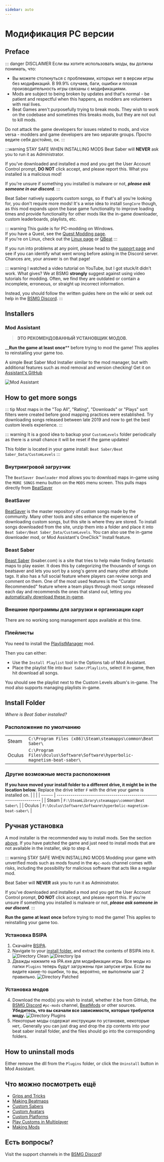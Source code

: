 ```yaml
---
sidebar: auto
---
```


# Модификация PC версии

## Preface

::: danger DISCLAIMER Если вы хотите использовать моды, вы должны понимать, что:

* Вы можете столкнуться с проблемами, которых нет в версии игры без модификаций. В 99.9% случаев, баги, ошибки и плохая производительность игры связаны с модификациями.
* Mods are subject to being broken by updates and that's normal - be patient and respectful when this happens, as modders are volunteers with real lives.
* Beat Games aren't purposefully trying to break mods. They wish to work on the codebase and sometimes this breaks mods, but they are not out to kill mods.

Do not attack the game developers for issues related to mods, and vice versa - modders and game developers are two separate groups. Просто ведите себя достойно, ок. :::

:::warning STAY SAFE WHEN INSTALLING MODS Beat Saber will **NEVER** ask you to run it as Administrator.

If you've downloaded and installed a mod and you get the User Account Control prompt, **DO NOT** click accept, and please report this. What you installed is a malicious mod!

If you're unsure if something you installed is malware or not, ***please ask someone in our discord***. :::

Beat Saber natively supports custom songs, so if that's all you're looking for, you don't require more mods! It's a wise idea to install `SongCore` though, as this mod expands upon the base game functionality to improve loading times and provide functionality for other mods like the in-game downloader, custom leaderboards, playlists, etc.

::: warning This guide is for PC-modding on Windows.  
If you have a Quest, see the [Quest Modding page](/quest-modding.md).  
If you're on Linux, check out the [Linux page](/modding/linux.md) or [QBeat](https://github.com/geefr/beatsaber-linux-goodies/blob/master/README.md) :::

If you run into problems at any point, please head to the [support page](./support) and see if you can identify what went wrong before asking in the Discord server. Chances are, your answer is on that page!

::: warning I watched a video tutorial on YouTube, but I got stuck/it didn't work. What gives? We at BSMG **strongly** suggest against using video tutorials for modding. Often, we find they are outdated or contain a incomplete, erroneous, or straight up incorrect information.

Instead, you should follow the written guides here on the wiki or seek out help in the [BSMG Discord](https://discord.gg/beatsabermods). :::

## Installers

### Mod Assistant
> **ЭТО РЕКОМЕНДОВАННЫЙ УСТАНОВЩИК МОДОВ.**

__**Run the game at least once**** before trying to mod the game! This applies to reinstalling your game too.

A simple Beat Saber Mod Installer similar to the mod manager, but with additional features such as mod removal and version checking! Get it on [Assistant's GitHub](https://github.com/Assistant/ModAssistant/releases/latest)

![Mod Assistant](~@images/beginners-guide/modassistant.png)

## How to get more songs
::: tip Most maps in the "Top All", "Rating", "Downloads" or "Plays" sort filters were created before good mapping practices were established. Try downloading songs released between late 2019 and now to get the best custom levels experience. :::

::: warning It is a good idea to backup your `CustomLevels` folder periodically as there is a small chance it will be reset if the game updates!

This folder is located in your game install: `Beat Saber/Beat Saber_Data/CustomLevels` :::

### Внутриигровой загрузчик
The `BeatSaver Downloader` mod allows you to download maps in-game using the `MORE SONGS` menu button on the `MODS` menu screen. This pulls maps directly from [BeatSaver](https://beatsaver.com)

### BeatSaver
[BeatSaver](https://beatsaver.com) is the master repository of custom songs made by the community. Many other tools and sites enhance the experience of downloading custom songs, but this site is where they are stored. To install songs downloaded from the site, unzip them into a folder and place it into `Beat Saber/Beat Saber_Data/CustomLevels`. You can also use the in-game downloader mod, or Mod Assistant's OneClick™ Install feature.

### Beast Saber
[Beast Saber](https://www.bsaber.com) (bsaber.com) is a site that tries to help make finding fantastic maps to play easier. It does this by categorizing the thousands of songs on beatsaver and lets you sort by a song's genre and many other attribute tags. It also has a full social feature where players can review songs and comment on them. One of the most used features is the "Curator Recommended" feature where a team plays through most songs released each day and recommends the ones that stand out, letting you [automatically download these in-game](https://bsaber.com/beatsync/).

### Внешние программы для загрузки и организации карт

There are no working song management apps available at this time.

### Плейлисты
You need to install the [PlaylistManager](https://github.com/rithik-b/PlaylistManager/releases/latest) mod.

Then you can either:

* Use the `Install Playlist` tool in the Options tab of Mod Assistant.
* Place the playlist file into `Beat Saber/Playlists`, select it in-game, then hit download all songs.

You should see the playlist next to the Custom Levels album's in-game. The mod also supports managing playlists in-game.

## Install Folder
_Where is Beat Saber installed?_

### Расположение по умолчанию
|        |                                                                                      |
| ------ | ------------------------------------------------------------------------------------ |
| Steam  | `C:\Program Files (x86)\Steam\steamapps\common\Beat Saber\`                  |
| Oculus | `C:\Program Files\Oculus\Software\Software\hyperbolic-magnetism-beat-saber\` |

### Другие возможные места расположения
**If you have moved your install folder to a different drive, it might be in the location below.** Replace the drive letter `F` with the drive your game is installed on.
|        |                                                                       |
| ------ | --------------------------------------------------------------------- |
| Steam  | `F:\SteamLibrary\steamapps\common\Beat Saber\`                 |
| Oculus | `F:\Oculus\Software\Software\hyperbolic-magnetism-beat-saber\` |

## Ручная установка
A mod installer is the recommended way to install mods. See the section [above](#installers). If you have patched the game and just need to install mods that are not available in the installer, skip to step 4.

::: warning STAY SAFE WHEN INSTALLING MODS Modding your game with unverified mods such as mods found in the `#pc-mods` channel comes with risks, including the possibility for malicious software that acts like a regular mod.

Beat Saber will **NEVER** ask you to run it as Administrator.

If you've downloaded and installed a mod and you get the User Account Control prompt, **DO NOT** click accept, and please report this. If you're unsure if something you installed is malware or not, ***please ask someone in our discord***. :::

**Run the game at least once** before trying to mod the game! This applies to reinstalling your game too.

### Установка BSIPA

1. Скачайте [BSIPA](https://github.com/bsmg/BeatSaber-IPA-Reloaded/releases).
2. Navigate to your [install folder.](#install-folder) and extract the contents of BSIPA into it. ![Directory Clean](~@images/beginners-guide/directory-clean.png "Directory Clean") ![Directory Ipa](~@images/beginners-guide/directory-ipa.png "Directory Ipa")
3. Дважды нажмите на IPA.exe для модификации игры. Все моды из папки `Plugins` теперь будут загружены при запуске игры. Если вы видите какие-то ошибки, то вы, вероятно, не выполнили шаг 2 правильно. ![Directory Patched](~@images/beginners-guide/directory-patched.png "Directory Patched")

### Установка модов

4. Download the mod(s) you wish to install, whether it be from GitHub, the [BSMG Discord](https://discord.com/invite/beatsabermods) `#pc-mods` channel,  [BeatMods](https://beatmods.com/#/mods) or other sources. **Убедитесь, что вы скачали все зависимости, которые требуются моду.** ![Directory Plugins](~@images/beginners-guide/directory-plugins.png "Directory Plugins")
5. Некоторые моды содержат инструкции по установке, некоторые нет,. Generally you can just drag and drop the zip contents into your beat saber install folder, and the files should go into the corresponding folders.

## How to uninstall mods
Either remove the dll from the `Plugins` folder, or click the `Uninstall` button in Mod Assistant.

## Что можно посмотреть ещё

* [Grips and Tricks](./grips-and-tricks.md)
* [Making Beatmaps](/mapping/)
* [Custom Sabers](/models/custom-sabers.md)
* [Custom Avatars](/models/custom-avatars.md)
* [Custom Platforms](/models/custom-platforms.md)
* [Play Customs in Multiplayer](https://discord.com/invite/gezGrFG4tz)
* [Making Mods](/modding/)

## Есть вопросы?
Visit the support channels in the [BSMG Discord](https://discord.gg/beatsabermods)!

